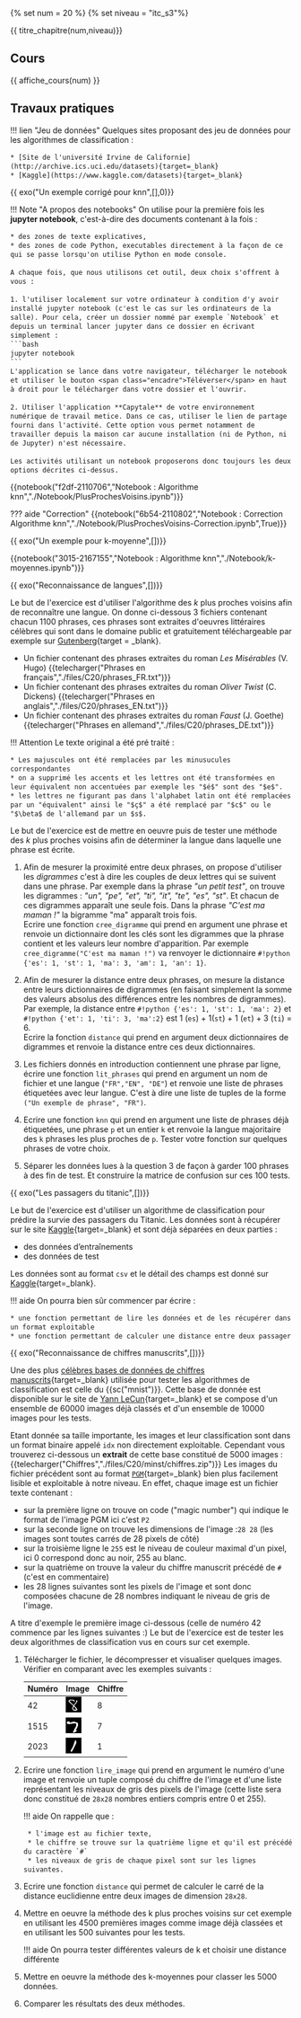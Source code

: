 {% set num = 20 %}
{% set niveau = "itc_s3"%}

{{ titre_chapitre(num,niveau)}}

## Cours

{{ affiche_cours(num) }}

## Travaux pratiques


!!! lien "Jeu de données"
    Quelques sites proposant des jeu de données pour les algorithmes de classification :  

    * [Site de l'université Irvine de Californie](http://archive.ics.uci.edu/datasets){target=_blank}
    * [Kaggle](https://www.kaggle.com/datasets){target=_blank}

{{ exo("Un exemple corrigé pour knn",[],0)}}


!!! Note "A propos des notebooks"
    On utilise pour la première fois les **jupyter notebook**, c'est-à-dire des documents contenant à la fois :

    * des zones de texte explicatives, 
    * des zones de code Python, executables directement à la façon de ce qui se passe lorsqu'on utilise Python en mode console.

    A chaque fois, que nous utilisons cet outil, deux choix s'offrent à vous :

    1. l'utiliser localement sur votre ordinateur à condition d'y avoir installé jupyter notebook (c'est le cas sur les ordinateurs de la salle). Pour cela, créer un dossier nommé par exemple `Notebook` et depuis un terminal lancer jupyter dans ce dossier en écrivant simplement :
    ```bash
    jupyter notebook
    ```
    L'application se lance dans votre navigateur, télécharger le notebook et utiliser le bouton <span class="encadre">Téléverser</span> en haut à droit pour le télécharger dans votre dossier et l'ouvrir.

    2. Utiliser l'application **Capytale** de votre environnement numérique de travail metice. Dans ce cas, utiliser le lien de partage fourni dans l'activité. Cette option vous permet notamment de travailler depuis la maison car aucune installation (ni de Python, ni de Jupyter) n'est nécessaire.

    Les activités utilisant un notebook proposerons donc toujours les deux options décrites ci-dessus.
{{notebook("f2df-2110706","Notebook : Algorithme knn","./Notebook/PlusProchesVoisins.ipynb")}}

??? aide "Correction"
    {{notebook("6b54-2110802","Notebook : Correction Algorithme knn","./Notebook/PlusProchesVoisins-Correction.ipynb",True)}}

{{ exo("Un exemple pour k-moyenne",[])}}

{{notebook("3015-2167155","Notebook : Algorithme knn","./Notebook/k-moyennes.ipynb")}}


{{ exo("Reconnaissance de langues",[])}}

Le but de l'exercice est d'utiliser l'algorithme des $k$ plus proches voisins afin de reconnaître une langue. On donne ci-dessous 3 fichiers contenant chacun 1100 phrases, ces phrases sont extraites d'oeuvres littéraires célèbres qui sont dans le domaine public et gratuitement téléchargeable par exemple sur [Gutenberg](https://www.gutenberg.org/){target = _blank}.

* Un fichier contenant  des phrases extraites du roman *Les Misérables* (V. Hugo) {{telecharger("Phrases en français","./files/C20/phrases_FR.txt")}}
* Un fichier contenant  des phrases extraites du roman *Oliver Twist* (C. Dickens) {{telecharger("Phrases en anglais","./files/C20/phrases_EN.txt")}}
* Un fichier contenant  des phrases extraites du roman *Faust* (J. Goethe) {{telecharger("Phrases en allemand","./files/C20/phrases_DE.txt")}}

!!! Attention
    Le texte original a été pré traité :

    * Les majuscules ont été remplacées par les minusucules correspondantes
    * on a supprimé les accents et les lettres ont été transformées en leur équivalent non accentuées par exemple les "$é$" sont des "$e$".
    * les lettres ne figurant pas dans l'alphabet latin ont été remplacées par un "équivalent" ainsi le "$ç$" a été remplacé par "$c$" ou le "$\beta$ de l'allemand par un $s$.

Le but de l'exercice est de mettre en oeuvre puis de tester une méthode des $k$ plus proches voisins afin de déterminer la langue dans laquelle une phrase est écrite. 

1. Afin de mesurer la proximité entre deux phrases, on propose d'utiliser les *digrammes* c'est à dire les couples de deux lettres qui se suivent dans une phrase. Par exemple dans la phrase *"un petit test"*, on trouve les digrammes : *"un", "pe", "et", "ti", "it", "te", "es", "st"*. Et chacun de ces digrammes apparaît une seule fois. Dans la phrase *"C'est ma maman !"* la bigramme "ma" apparaît trois fois.  
Ecrire une fonction `cree_digramme` qui prend en argument une phrase et renvoie un dictionnaire dont les clés sont les digrammes que la phrase contient et les valeurs leur nombre d'apparition. Par exemple `cree_digramme("C'est ma maman !")` va renvoyer le dictionnaire `#!python {'es': 1, 'st': 1, 'ma': 3, 'am': 1, 'an': 1}`.

2. Afin de mesurer la distance entre deux phrases, on mesure la distance entre leurs dictionnaires de digrammes (en faisant simplement la somme des valeurs absolus des différences entre les nombres de digrammes). Par exemple, la distance entre `#!python {'es': 1, 'st': 1, 'ma': 2}` et `#!python {'et': 1, 'ti': 3, 'ma':2}` est 1 (`es`) + 1(`st`) + 1 (`et`) + 3 (`ti`) = 6.  
Ecrire la fonction `distance` qui prend en argument deux dictionnaires de digrammes et renvoie la distance entre ces deux dictionnaires.

3. Les fichiers donnés en introduction contiennent une phrase par ligne, écrire une fonction `lit_phrases` qui prend en argument un nom de fichier et une langue (`"FR","EN", "DE"`) et renvoie une liste de phrases étiquetées avec leur langue. C'est à dire une liste de tuples de la forme `("Un exemple de phrase", "FR")`.

4. Ecrire une fonction `knn` qui prend en argument une liste de phrases déjà étiquetées, une phrase `p` et un entier `k` et renvoie la langue majoritaire des `k` phrases les plus proches de `p`. Tester votre fonction sur quelques phrases de votre choix.

5. Séparer les données lues à la question 3 de façon à garder 100 phrases à des fin de test. Et construire la matrice de confusion sur ces 100 tests.

{{ exo("Les passagers du titanic",[])}}

Le but de l'exercice est d'utiliser un algorithme de classification pour prédire la survie des passagers du Titanic. Les données sont à récupérer sur le site [Kaggle](https://www.kaggle.com/c/titanic/data){target=_blank} et sont déjà séparées en deux parties :

* des données d’entraînements 
* des données de test

Les données sont au format `csv` et le détail des champs est donné sur [Kaggle](https://www.kaggle.com/c/titanic/data){target=_blank}.

!!! aide
    On pourra bien sûr commencer par écrire :

    * une fonction permettant de lire les données et de les récupérer dans un format exploitable
    * une fonction permettant de calculer une distance entre deux passager

{{ exo("Reconnaissance de chiffres manuscrits",[])}}

Une des plus [célèbres bases de données de chiffres manuscrits](https://en.wikipedia.org/wiki/MNIST_database){target=_blank} utilisée pour tester les algorithmes de classification est celle du {{sc("mnist")}}. Cette base de donnée est disponible sur le site de [Yann LeCun](http://yann.lecun.com/exdb/mnist/){target=_blank} et se compose d'un ensemble de 60000 images déjà classés et d'un ensemble de 10000 images pour les tests. 

Etant donnée sa taille importante, les images et leur classification sont dans un format binaire appelé `idx` non directement exploitable. Cependant vous trouverez ci-dessous un **extrait** de cette base constitué de 5000 images :
{{telecharger("Chiffres","./files/C20/minst/chiffres.zip")}}
Les images du fichier précédent sont au format [`PGM`](https://fr.wikipedia.org/wiki/Portable_pixmap){target=_blank} bien plus facilement lisible et exploitable à notre niveau. En effet, chaque image est un fichier texte contenant :

* sur la première ligne on trouve on code ("magic number") qui indique le format de l'image PGM ici c'est `P2`
* sur la seconde ligne on trouve les dimensions de l'image :`28 28` (les images  sont toutes carrés de 28 pixels de côté)
* sur la troisième ligne le `255` est le niveau de couleur maximal d'un pixel, ici 0 correspond donc au noir, 255 au blanc.
* sur la quatrième on trouve la valeur du chiffre manuscrit précédé de `# ` (c'est en commentaire)
* les 28 lignes suivantes sont les pixels de l'image et sont donc composées chacune de 28 nombres indiquant le niveau de gris de l'image.

A titre d'exemple le première image ci-dessous (celle de numéro 42 commence par les lignes suivantes :)
Le but de l'exercice est de tester les deux algorithmes de classification vus en cours sur cet exemple.

1. Télécharger le fichier, le décompresser et visualiser quelques images. Vérifier en comparant avec les exemples suivants :

    | Numéro | Image | Chiffre |
    |--------|-------|---------|
    | 42     | ![ex8](./files/C20/minst/img42.png)|  8 |
    | 1515   | ![ex7](./files/C20/minst/img1515.png)| 7  |
    | 2023   | ![ex1](./files/C20/minst/img2023.png)| 1 |

2. Ecrire une fonction `lire_image` qui prend en argument le numéro d'une image et renvoie un tuple composé du chiffre de l'image et d'une liste représentant les niveaux de gris des pixels de l'image (cette liste sera donc constitué de `28x28` nombres entiers compris entre 0 et 255). 

    !!! aide
        On rappelle que :

        * l'image est au fichier texte,
        * le chiffre se trouve sur la quatrième ligne et qu'il est précédé du caractère `#`
        * les niveaux de gris de chaque pixel sont sur les lignes suivantes.

3. Ecrire une fonction `distance` qui permet de calculer le carré de la distance euclidienne entre deux images de dimension `28x28`.

4. Mettre en oeuvre la méthode des k plus proches voisins sur cet exemple en utilisant les 4500 premières images comme image déjà classées et en utilisant les 500 suivantes pour les tests.

    !!! aide
        On pourra tester différentes valeurs de k et choisir une distance différente

5. Mettre en oeuvre la méthode des k-moyennes pour classer les 5000 données.

6. Comparer les résultats des deux méthodes.
